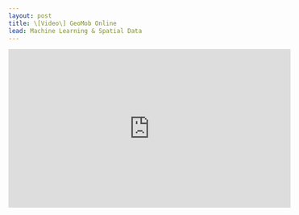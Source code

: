 ```yaml
---
layout: post
title: \[Video\] GeoMob Online
lead: Machine Learning & Spatial Data
---
```


<iframe width="560" height="315" src="https://www.youtube.com/embed/kekmhKBr8HE?si=CZ9G65XYwYBl51vQ" title="YouTube video player" frameborder="0" allow="accelerometer; autoplay; clipboard-write; encrypted-media; gyroscope; picture-in-picture; web-share" referrerpolicy="strict-origin-when-cross-origin" allowfullscreen></iframe>